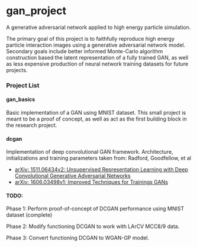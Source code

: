 # gan_project
A generative adversarial network applied to high energy particle simulation.

The primary goal of this project is to faithfully reproduce high energy particle interaction images using a generative adversarial network model. Secondary goals include better informed Monte-Carlo algorithm construction based the latent representation of a fully trained GAN, as well as less expensive production of neural network training datasets for future projects.

### Project List
#### gan_basics
Basic implementation of a GAN using MNIST dataset. This small project is meant to be a proof of concept, as well as act as the first building block in the research project.

#### dcgan 
Implementation of deep convolutional GAN framework. Architecture, initializations and training parameters taken from: Radford, Goodfellow, et al 
- [arXiv: 1511.06434v2: Unsupervised Representation Learning with Deep Convolutional Generative Adversarial Networks](https://arxiv.org/pdf/1511.06434v2.pdf)
- [arXiv: 1606.03498v1: Improved Techniques for Trainings GANs](https://arxiv.org/pdf/1606.03498.pdf) 

#### TODO:

Phase 1: Perform proof-of-concept of DCGAN performance using MNIST dataset (complete)

Phase 2: Modify functioning DCGAN to work with LArCV MCC8/9 data.

Phase 3: Convert functioning DCGAN to WGAN-GP model.



